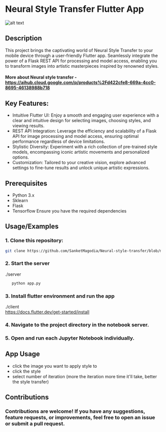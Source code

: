 
# Neural Style Transfer Flutter App
![alt text](https://github.com/SanketMagodia/Neural-style-transfer/blob/main/style.jpeg)

## Description


This project brings the captivating world of Neural Style Transfer to your mobile device through a user-friendly Flutter app. Seamlessly integrate the power of a Flask REST API for processing and model access, enabling you to transform images into artistic masterpieces inspired by renowned styles.

#### More about Neural style transfer - https://aihub.cloud.google.com/p/products%2Fd422cfe8-669a-4cc0-8695-46138988b718


## Key Features:

- Intuitive Flutter UI: Enjoy a smooth and engaging user experience with a clear and intuitive design for selecting images, choosing styles, and viewing results.
- REST API Integration: Leverage the efficiency and scalability of a Flask API for image processing and model access, ensuring optimal performance regardless of device limitations.
- Stylistic Diversity: Experiment with a rich collection of pre-trained style models, encompassing iconic artistic movements and personalized options.
- Customization: Tailored to your creative vision, explore advanced settings to fine-tune results and unlock unique artistic expressions.







## Prerequisites
- Python 3.x
- Sklearn
- Flask
- Tensorflow
Ensure you have the required dependencies 


## Usage/Examples

### 1. Clone this repository:

```bash
git clone https://github.com/SanketMagodia/Neural-style-transfer/blob/main/style.jpeg
```
### 2. Start the server
./server
``` bash
   python app.py
```
### 3. Install flutter environment and run the app
./client \
https://docs.flutter.dev/get-started/install

###  4. Navigate to the project directory in the notebook server.
### 5. Open and run each Jupyter Notebook individually.



## App Usage
- click the image you want to apply style to
- click the style
- select number of iteration (more the iteration more time it'll take, better the style transfer)

## Contributions
### Contributions are welcome! If you have any suggestions, feature requests, or improvements, feel free to open an issue or submit a pull request.
